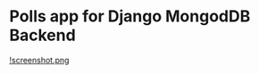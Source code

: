 
Polls app for Django MongodDB Backend
======================================

[!screenshot.png](screenshot.png)
